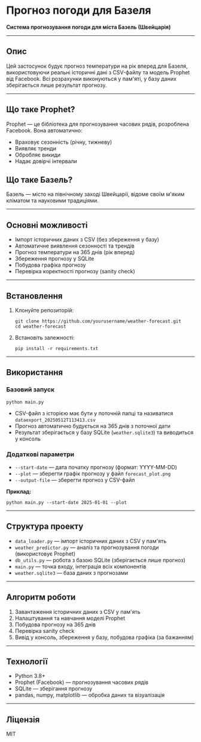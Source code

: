 # Прогноз погоди для Базеля

**Система прогнозування погоди для міста Базель (Швейцарія)**

---

## Опис

Цей застосунок будує прогноз температури на рік вперед для Базеля, використовуючи реальні історичні дані з CSV-файлу та модель Prophet від Facebook. Всі розрахунки виконуються у пам'яті, у базу даних зберігається лише результат прогнозу.

---

## Що таке Prophet?

Prophet — це бібліотека для прогнозування часових рядів, розроблена Facebook. Вона автоматично:
- Враховує сезонність (річну, тижневу)
- Виявляє тренди
- Обробляє викиди
- Надає довірчі інтервали

## Що таке Базель?

Базель — місто на північному заході Швейцарії, відоме своїм м'яким кліматом та науковими традиціями.

---

## Основні можливості

- Імпорт історичних даних з CSV (без збереження у базу)
- Автоматичне виявлення сезонності та трендів
- Прогноз температури на 365 днів (рік вперед)
- Збереження прогнозу у SQLite
- Побудова графіка прогнозу
- Перевірка коректності прогнозу (sanity check)

---

## Встановлення

1. Клонуйте репозиторій:
   ```
   git clone https://github.com/yourusername/weather-forecast.git
   cd weather-forecast
   ```

2. Встановіть залежності:
   ```
   pip install -r requirements.txt
   ```

---

## Використання

### Базовий запуск

```
python main.py
```

- CSV-файл з історією має бути у поточній папці та називатися `dataexport_20250512T113413.csv`
- Прогноз автоматично будується на 365 днів з поточної дати
- Результат зберігається у базу SQLite (`weather.sqlite3`) та виводиться у консоль

### Додаткові параметри

- `--start-date` — дата початку прогнозу (формат: YYYY-MM-DD)
- `--plot` — зберегти графік прогнозу у файл `forecast_plot.png`
- `--output-file` — зберегти прогноз у CSV-файл

**Приклад:**
```
python main.py --start-date 2025-01-01 --plot
```

---

## Структура проекту

- `data_loader.py` — імпорт історичних даних з CSV у пам'ять
- `weather_predictor.py` — аналіз та прогнозування погоди (використовує Prophet)
- `db_utils.py` — робота з базою SQLite (зберігається лише прогноз)
- `main.py` — точка входу, інтеграція всіх компонентів
- `weather.sqlite3` — база даних з прогнозами

---

## Алгоритм роботи

1. Завантаження історичних даних з CSV у пам'ять
2. Налаштування та навчання моделі Prophet
3. Побудова прогнозу на 365 днів
4. Перевірка sanity check
5. Вивід у консоль, збереження у базу, побудова графіка (за бажанням)

---

## Технології

- Python 3.8+
- Prophet (Facebook) — прогнозування часових рядів
- SQLite — зберігання прогнозу
- pandas, numpy, matplotlib — обробка даних та візуалізація

---

## Ліцензія

MIT 